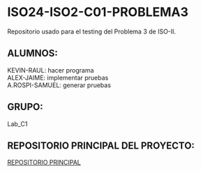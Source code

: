 # ISO24-ISO2-C01-PROBLEMA3

Repositorio usado para el testing del Problema 3 de ISO-II.  

## ALUMNOS:  
KEVIN-RAUL: hacer programa  
ALEX-JAIME: implementar pruebas  
A.ROSPI-SAMUEL: generar pruebas  

## GRUPO:  
Lab_C1

## REPOSITORIO PRINCIPAL DEL PROYECTO:
[REPOSITORIO PRINCIPAL](https://github.com/KevinRuedas183/ISO24-ISO2-C01.git)

